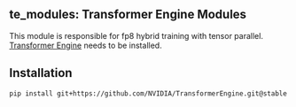 ## te_modules: Transformer Engine Modules

This module is responsible for fp8 hybrid training with tensor parallel. [Transformer Engine](https://docs.nvidia.com/deeplearning/transformer-engine/user-guide/index.html) needs to be installed.


## Installation

```bash
pip install git+https://github.com/NVIDIA/TransformerEngine.git@stable
```
